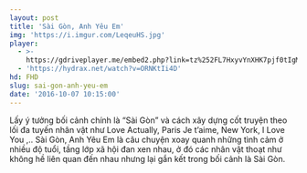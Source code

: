 ```yaml
---
layout: post
title: 'Sài Gòn, Anh Yêu Em'
img: 'https://i.imgur.com/LeqeuHS.jpg'
player:
  - >-
    https://gdriveplayer.me/embed2.php?link=tz%252FL7HxyvYnXHK7pjf0tIgMb2xEKLMbk4cZ%252BJTnvchxa%252BsvbzKy7ucwhYPiuMAqoz63sNq1nyHBNwfAVN9LMikTO%252B1PrRWCy8WO5UCVnaYX45%252BJyBOLBt9OVoqljKA3fCVjB6uAmmT9Vb5B5kvF%252FuSt47ZLr7j2do3egqLsvrHv1g87797XCWJPtsTK7HlkzeHgRaTAxaKuz9n8nNH6ZuG
  - 'https://hydrax.net/watch?v=ORNKtIi4D'
hd: FHD
slug: sai-gon-anh-yeu-em
date: '2016-10-07 10:15:00'
---
```

Lấy ý tưởng bối cảnh chính là “Sài Gòn” và cách xây dựng cốt truyện theo lối đa tuyến nhân vật như Love Actually, Paris Je t’aime, New York, I Love You ,.. Sài Gòn, Anh Yêu Em là câu chuyện xoay quanh những tình cảm ở nhiều độ tuổi, tầng lớp xã hội đan xen nhau, ở đó các nhân vật thoạt như không hề liên quan đến nhau nhưng lại gắn kết trong bối cảnh là Sài Gòn.
